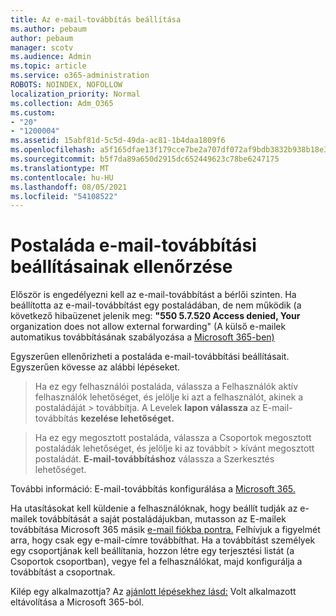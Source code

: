 ```yaml
---
title: Az e-mail-továbbítás beállítása
ms.author: pebaum
author: pebaum
manager: scotv
ms.audience: Admin
ms.topic: article
ms.service: o365-administration
ROBOTS: NOINDEX, NOFOLLOW
localization_priority: Normal
ms.collection: Adm_O365
ms.custom:
- "20"
- "1200004"
ms.assetid: 15abf81d-5c5d-49da-ac81-1b4daa1809f6
ms.openlocfilehash: a5f165dfae13f179cce7be2a707df072af9bdb3832b938b18e3e023daa756b79
ms.sourcegitcommit: b5f7da89a650d2915dc652449623c78be6247175
ms.translationtype: MT
ms.contentlocale: hu-HU
ms.lasthandoff: 08/05/2021
ms.locfileid: "54108522"
---
```

# <a name="check-the-email-forwarding-settings-for-a-mailbox"></a>Postaláda e-mail-továbbítási beállításainak ellenőrzése

Először is engedélyezni kell az e-mail-továbbítást a bérlői szinten. Ha beállította az e-mail-továbbítást egy postaládában, de nem működik (a következő hibaüzenet jelenik meg: **"550 5.7.520 Access denied, Your** organization does not allow external forwarding" (A külső e-mailek automatikus továbbításának szabályozása a [Microsoft 365-ben)](https://docs.microsoft.com/microsoft-365/security/office-365-security/external-email-forwarding?view=o365-worldwide)

Egyszerűen ellenőrizheti a postaláda e-mail-továbbítási beállításait. Egyszerűen kövesse az alábbi lépéseket.
  
> Ha ez egy felhasználói postaláda, válassza a Felhasználók aktív felhasználók lehetőséget, és jelölje ki azt a felhasználót, akinek a postaládáját  \>  továbbítja. A Levelek **lapon válassza** az E-mail-továbbítás **kezelése lehetőséget.**

> Ha ez egy megosztott postaláda, válassza a Csoportok megosztott postaládák lehetőséget, és jelölje ki az továbbít  \>  kívánt megosztott postaládát. **E-mail-továbbításhoz** válassza a Szerkesztés lehetőséget.

További információ: E-mail-továbbítás konfigurálása a [Microsoft 365.](https://docs.microsoft.com/microsoft-365/admin/email/configure-email-forwarding)
  
Ha utasításokat kell küldenie a felhasználóknak, hogy beállít tudják az e-mailek továbbítását a saját postaládájukban, mutasson az E-mailek továbbítása Microsoft 365 másik [e-mail fiókba pontra.](https://support.office.com/article/Forward-email-from-Office-365-to-another-email-account-1ed4ee1e-74f8-4f53-a174-86b748ff6a0e) Felhívjuk a figyelmét arra, hogy csak egy e-mail-címre továbbíthat. Ha a továbbítást személyek egy csoportjának kell beállítania, hozzon létre egy terjesztési listát (a Csoportok csoportban), vegye fel a felhasználókat, majd konfigurálja a továbbítást a csoportnak.
  
Kilép egy alkalmazottja? Az [ajánlott lépésekhez lásd:](https://docs.microsoft.com/microsoft-365/admin/add-users/remove-former-employee) Volt alkalmazott eltávolítása a Microsoft 365-ból.